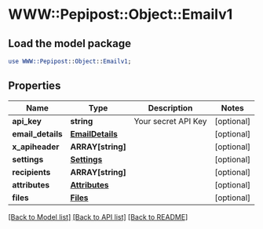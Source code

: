 # WWW::Pepipost::Object::Emailv1

## Load the model package
```perl
use WWW::Pepipost::Object::Emailv1;
```

## Properties
Name | Type | Description | Notes
------------ | ------------- | ------------- | -------------
**api_key** | **string** | Your secret API Key | [optional] 
**email_details** | [**EmailDetails**](EmailDetails.md) |  | [optional] 
**x_apiheader** | **ARRAY[string]** |  | [optional] 
**settings** | [**Settings**](Settings.md) |  | [optional] 
**recipients** | **ARRAY[string]** |  | [optional] 
**attributes** | [**Attributes**](Attributes.md) |  | [optional] 
**files** | [**Files**](Files.md) |  | [optional] 

[[Back to Model list]](../README.md#documentation-for-models) [[Back to API list]](../README.md#documentation-for-api-endpoints) [[Back to README]](../README.md)


